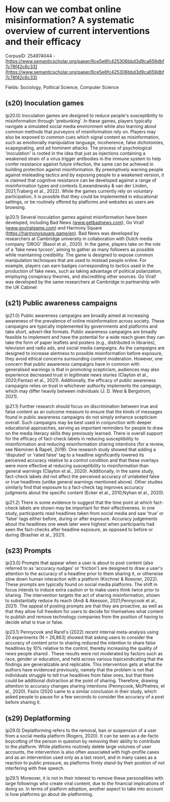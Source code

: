 # How can we combat online misinformation? A systematic overview of current interventions and their efficacy

CorpusID: 254974044 - [https://www.semanticscholar.org/paper/6ce5e6fc425306bbd3d9ca659dbf7c78f42c6c33](https://www.semanticscholar.org/paper/6ce5e6fc425306bbd3d9ca659dbf7c78f42c6c33)

Fields: Sociology, Political Science, Computer Science

## (s20) Inoculation games
(p20.0) Inoculation games are designed to reduce people's susceptibility to misinformation through 'prebunking'. In these games, players typically navigate a simulated social media environment while also learning about common methods that purveyors of misinformation rely on. Players may also be exposed to common cues which signal content as misinformation, such as emotionally manipulative language, incoherence, false dichotomies, scapegoating, and ad hominem attacks. The process of psychological 'inoculation' is rooted in the idea that just as injections containing a weakened strain of a virus trigger antibodies in the immune system to help confer resistance against future infection, the same can be achieved in building protection against misinformation. By preemptively warning people against misleading tactics and by exposing people to a weakened version, it is claimed that cognitive resistance can be developed against a range of misinformation types and contexts (Lewandowsky & van der Linden, 2021;Traberg et al., 2022). While the games currently rely on voluntary participation, it is possible that they could be implemented in educational settings, or be routinely offered by platforms and websites as users are browsing.

(p20.1) Several inoculation games against misinformation have been developed, including Bad News (www.getbadnews.com), Go Viral! (www.goviralgame.com) and Harmony Square (https://harmonysquare.game/en). Bad News was developed by researchers at Cambridge university in collaboration with Dutch media company 'DROG' (Basol et al., 2020). In the game, players take on the role of a 'fake news tycoon', aiming to gather as many followers as possible while maintaining credibility. The game is designed to expose common manipulation techniques that are used to mislead people online. For example, players can earn badges corresponding to tactics used in the production of fake news, such as taking advantage of political polarization, employing conspiracy theories, and discrediting other sources. Go Viral! was developed by the same researchers at Cambridge in partnership with the UK Cabinet
## (s21) Public awareness campaigns
(p21.0) Public awareness campaigns are broadly aimed at increasing awareness of the prevalence of online misinformation across society. These campaigns are typically implemented by governments and platforms and take short, advert-like formats. Public awareness campaigns are broadly feasible to implement and have the potential for a wide reach given they can take the form of paper leaflets and posters (e.g., distributed in libraries), television and radio ads, and social media campaigns. As the campaigns are designed to increase alertness to possible misinformation before exposure, they avoid ethical concerns surrounding content moderation. However, one concern that public awareness campaigns have in common with generalised warnings is that in promoting scepticism, audiences may also experience decreased trust in legitimate news stories (Clayton et al., 2020;Pantazi et al., 2021). Additionally, the efficacy of public awareness campaigns relies on trust in whichever authority implements the campaign, which may differ heavily between individuals (J. D. West & Bergstrom, 2021).

(p21.1) Further research should focus on discrimination between true and false content as an outcome measure to ensure that the kinds of messages found in public awareness campaigns do not simply enhance scepticism overall. Such campaigns may be best used in conjunction with deeper educational approaches, serving as important reminders for people to draw on the media literacy skills they previously learned. There is overall support for the efficacy of fact-check labels in reducing susceptibility to misinformation and reducing misinformation sharing intentions (for a review, see Nieminen & Rapeli, 2019). One research study showed that adding a 'disputed' or 'rated false' tag to a headline significantly lowered its perceived accuracy relative to a control condition and that these overlays were more effective at reducing susceptibility to misinformation than general warnings (Clayton et al., 2020). Additionally, in the same study, fact-check labels did not affect the perceived accuracy of unlabeled false or true headlines (unlike general warnings mentioned above). Other studies similarly find that exposure to a fact-check tag improves accuracy judgments about the specific content (Ecker et al., 2010;Nyhan et al., 2020).

(p21.2) There is some evidence to suggest that the time point at which fact-check labels are shown may be important for their effectiveness. In one study, participants read headlines taken from social media and saw 'true' or 'false' tags either before, during or after exposure. Accuracy judgements about the headlines one week later were highest when participants had seen the fact-checks after headline exposure, as opposed to before or during (Brashier et al., 2021).
## (s23) Prompts
(p23.0) Prompts that appear when a user is about to post content (also referred to as 'accuracy nudges' or 'friction') are designed to draw a user's attention to the accuracy of a headline prior to them sharing it, or otherwise slow down human interaction with a platform (Kirchner & Roesner, 2022). These prompts are typically found on social media platforms. The shift in focus intends to induce extra caution or to make users think twice prior to sharing. The intervention targets the act of sharing misinformation, shown to substantially reduce its reach (Andı & Akesson, 2021;Pennycook et al., 2021). The appeal of posting prompts are that they are proactive, as well as that they allow full freedom for users to decide for themselves what content to publish and remove technology companies from the position of having to decide what is true or false.

(p23.1) Pennycook and Rand's (2022) recent internal meta-analysis using 20 experiments (N = 26,863) showed that asking users to consider the accuracy of content prior to sharing reduced the intention to share false headlines by 10% relative to the control, thereby increasing the quality of news people shared . These results were not moderated by factors such as race, gender or education, and held across various topicsindicating that the findings are generalizable and replicable. This intervention gets at what the authors have evidenced previously, namely that the problem is not that individuals struggle to tell true headlines from false ones, but that there could be additional distraction at the point of sharing. Therefore, drawing attention to accuracy changes sharing intentions (Pennycook, McPhetres, et al., 2020). Fazio (2020 came to a similar conclusion in their study, which asked people to pause for a few seconds to consider the accuracy of a post before sharing it.
## (s29) Deplatforming
(p29.0) Deplatforming refers to the removal, ban or suspension of a user from a social media platform (Rogers, 2020). It can be seen as a de-facto boycotting of the person in question by removing their ability to contribute to the platform. While platforms routinely delete large volumes of user accounts, the intervention is also often associated with high-profile cases and as an intervention used only as a last resort, and in many cases as a reaction to public pressure, as platforms firmly stand-by their position of not interfering with free speech.

(p29.1) Moreover, it is not in their interest to remove these personalities with large followings who create viral content, due to the financial implications of doing so. In terms of platform adoption, another aspect to take into account is how platforms go about de-platforming.
